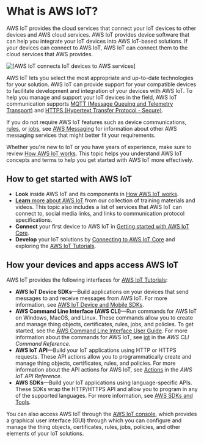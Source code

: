 # What is AWS IoT?<a name="what-is-aws-iot"></a>

AWS IoT provides the cloud services that connect your IoT devices to other devices and AWS cloud services\. AWS IoT provides device software that can help you integrate your IoT devices into AWS IoT\-based solutions\. If your devices can connect to AWS IoT, AWS IoT can connect them to the cloud services that AWS provides\.

![\[AWS IoT connects IoT devices to AWS services\]](http://docs.aws.amazon.com/iot/latest/developerguide/images/what-is-aws-iot.png)

AWS IoT lets you select the most appropriate and up\-to\-date technologies for your solution\. AWS IoT can provide support for your compatible devices to facilitate development and integration of your devices with AWS IoT\. To help you manage and support your IoT devices in the field, AWS IoT communication supports [MQTT \(Message Queuing and Telemetry Transport\)](mqtt.md) and [HTTPS \(Hypertext Transfer Protocol \- Secure\)](http.md)\. 

If you do not require AWS IoT features such as device communications, [rules](iot-rules.md), or [jobs](iot-jobs.md), see [AWS Messaging](https://aws.amazon.com/messaging/) for information about other AWS messaging services that might better fit your requirements\.

Whether you're new to IoT or you have years of experience, make sure to review [How AWS IoT works](aws-iot-how-it-works.md)\. This topic helps you understand AWS IoT concepts and terms to help you get started with AWS IoT more effectively\. 

## How to get started with AWS IoT<a name="aws-iot-get-started"></a>
+ **Look** inside AWS IoT and its components in [How AWS IoT works](aws-iot-how-it-works.md)\.
+ [**Learn** more about AWS IoT](aws-iot-learn-more.md) from our collection of training materials and videos\. This topic also includes a list of services that AWS IoT can connect to, social media links, and links to communication protocol specifications\.
+ **Connect** your first device to AWS IoT in [Getting started with AWS IoT Core](iot-gs.md)\.
+ **Develop** your IoT solutions by [Connecting to AWS IoT Core](connect-to-iot.md) and exploring the [AWS IoT Tutorials](iot-tutorials.md)\.

## How your devices and apps access AWS IoT<a name="aws-iot-interfaces"></a>

AWS IoT provides the following interfaces for [AWS IoT Tutorials](iot-tutorials.md):
+ **AWS IoT Device SDKs**—Build applications on your devices that send messages to and receive messages from AWS IoT\. For more information, see [AWS IoT Device and Mobile SDKs](iot-sdks.md)\.
+ **AWS Command Line Interface \(AWS CLI\)**—Run commands for AWS IoT on Windows, MacOS, and Linux\. These commands allow you to create and manage thing objects, certificates, rules, jobs, and policies\. To get started, see the [AWS Command Line Interface User Guide](https://docs.aws.amazon.com/cli/latest/userguide/)\. For more information about the commands for AWS IoT, see [iot](https://docs.aws.amazon.com/cli/latest/reference/iot/index.html) in the *AWS CLI Command Reference*\.
+ **AWS IoT API**—Build your IoT applications using HTTP or HTTPS requests\. These API actions allow you to programmatically create and manage thing objects, certificates, rules, and policies\. For more information about the API actions for AWS IoT, see [Actions](https://docs.aws.amazon.com/iot/latest/apireference/API_Operations.html) in the *AWS IoT API Reference*\.
+ **AWS SDKs**—Build your IoT applications using language\-specific APIs\. These SDKs wrap the HTTP/HTTPS API and allow you to program in any of the supported languages\. For more information, see [AWS SDKs and Tools](http://aws.amazon.com/tools/#sdk)\.

You can also access AWS IoT through the [AWS IoT console](https://console.aws.amazon.com/iot/home), which provides a graphical user interface \(GUI\) through which you can configure and manage the thing objects, certificates, rules, jobs, policies, and other elements of your IoT solutions\.